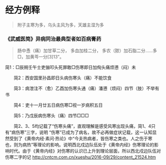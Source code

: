 # 经方例释


> 附子主寒为多，乌头主风为多，天雄主湿为多

### 《武威医简》异病同治最典型者如百病膏药
> 肠中恿（痛）加甘草二分，
> 多血加桂二分，
> 多农（脓）加石脂二分……多□，加黄芩一分[3]13”。


简1：□辰朔壬午士吏傰叩头死罪敢□伤寒即日加侚头痛烦懑（闷）未

　　简2：西安国里孙昌即日头病伤寒头（痛）不能饮食

　　简3：病泄注不（愈）乙酉加伤寒头通（痛）潘懑（烦闷）四节（肢）不举有书

　　简4：吏十一月廿五日病伤寒□视一岁病积五日

　　简5：乃戊辰病伤寒头（痛）四节□□□

　　简2、3、5均记载了“伤寒头痛”，直观理解是感受风寒出现头痛，简1、4只有“病伤寒”三字，说明 “伤寒”已成为了病名，故不必再做症状记载，这一认知显然受到了《黄帝内经·素问·热论》中“今夫热病者，皆伤寒之类也。人之伤于寒也，则为病热”等理论的影响。说明西北戍边队伍处于《黄帝内经》伤寒理论的影响时代。由于《黄帝内经》对伤寒的认识已上升到理论层面，所以西北戍边队伍对伤寒二字的记
  http://cntcm.com.cn/xueshu/2016-09/29/content_21524.htm
